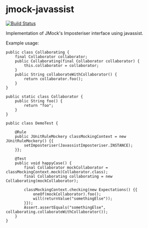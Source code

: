 jmock-javassist
===============

[![Build Status](https://travis-ci.org/danhaywood/jmock-javassist.png?branch=master)](https://travis-ci.org/danhaywood/jmock-javassist)

Implementation of JMock's Imposteriser interface using javassist.

Example usage:

    public class Collaborating {
        final Collaborator collaborator;
        public Collaborating(final Collaborator collaborator) {
            this.collaborator = collaborator;
        }
        public String collaborateWithCollaborator() {
            return collaborator.foo();
        }
    }

    public static class Collaborator {
        public String foo() {
            return "foo";
        }
    }

    public class DemoTest {

        @Rule
        public JUnitRuleMockery classMockingContext = new JUnitRuleMockery() {{
            setImposteriser(JavassistImposteriser.INSTANCE);
        }};

        @Test
        public void happyCase() {
            final Collaborator mockCollaborator = classMockingContext.mock(Collaborator.class);
            final Collaborating collaborating = new Collaborating(mockCollaborator);

            classMockingContext.checking(new Expectations() {{
                oneOf(mockCollaborator).foo();
                will(returnValue("somethingElse"));
            }});
            Assert.assertEquals("somethingElse", collaborating.collaborateWithCollaborator());
        }
    }
